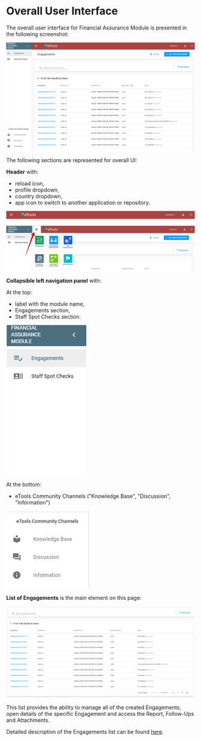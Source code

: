 # Overall User Interface

The overall user interface for Financial Assurance Module is presented in the following screenshot:

![Overall user interface](../.gitbook/assets/22%20%281%29.png)

The following sections are represented for overall UI:

**Header** with:

* reload icon,
* profile dropdown,
* country dropdown,
* app icon to switch to another application or repository.

![Header](../.gitbook/assets/23.png)

![Switch to other applications](../.gitbook/assets/118.png)

**Сollapsible left navigation panel** with:

At the top:

* label with the module name,
* Engagements section,
* Staff Spot Checks section.

![Top of the left navigation panel](../.gitbook/assets/4.png)

At the bottom:

* eTools Community Channels \("Knowledge Base", "Discussion", "Information"\)

![Bottom of the left navigation panel](../.gitbook/assets/24%20%281%29.png)

**List of Engagements** is the main element on this page:

![List of Engagements](../.gitbook/assets/2018-09-13_1022.png)

  
This list provides the ability to manage all of the created Engagements, open details of the specific Engagement and access the Report, Follow-Ups and Attachments. 

Detailed description of the Engagements list can be found [here](https://razortheory.gitbook.io/financial-assurance-module-documentation/~/edit/drafts/-LMCFaMf3pf4SDYfAvvB/product-end-user-documentation/engagements/list-of-engagements).  



